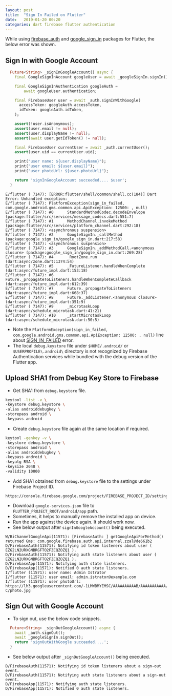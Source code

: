 ```yaml
---
layout: post
title:  "Sign In Failed on Flutter"
date:   2019-01-20 00:20
categories: dart firebase flutter authentication
---
```


While using [firebase_auth](https://pub.dartlang.org/packages/firebase_auth) and [google_sign_in](https://pub.dartlang.org/packages/google_sign_in) packages for Flutter, the below error was shown.

## Sign In with Google Account

```dart
  Future<String> _signInGoogleAccount() async {
    final GoogleSignInAccount googleUser = await _googleSignIn.signIn();

    final GoogleSignInAuthentication googleAuth =
        await googleUser.authentication;

    final FirebaseUser user = await _auth.signInWithGoogle(
      accessToken: googleAuth.accessToken,
      idToken: googleAuth.idToken,
    );

    assert(!user.isAnonymous);
    assert(user.email != null);
    assert(user.displayName != null);
    assert(await user.getIdToken() != null);

    final FirebaseUser currentUser = await _auth.currentUser();
    assert(user.uid == currentUser.uid);

    print("user name: ${user.displayName}");
    print("user email: ${user.email}");
    print("user photoUrl: ${user.photoUrl}");

    return 'signInGoogleAccount succeeded.... $user';
  }
```

```text
E/flutter ( 7147): [ERROR:flutter/shell/common/shell.cc(184)] Dart Error: Unhandled exception:
E/flutter ( 7147): PlatformException(sign_in_failed, com.google.android.gms.common.api.ApiException: 12500: , null)
E/flutter ( 7147): #0      StandardMethodCodec.decodeEnvelope (package:flutter/src/services/message_codecs.dart:551:7)
E/flutter ( 7147): #1      MethodChannel.invokeMethod (package:flutter/src/services/platform_channel.dart:292:18)
E/flutter ( 7147): <asynchronous suspension>
E/flutter ( 7147): #2      GoogleSignIn._callMethod (package:google_sign_in/google_sign_in.dart:217:58)
E/flutter ( 7147): <asynchronous suspension>
E/flutter ( 7147): #3      GoogleSignIn._addMethodCall.<anonymous closure> (package:google_sign_in/google_sign_in.dart:269:28)
E/flutter ( 7147): #4      _RootZone.run (dart:async/zone.dart:1374:54)
E/flutter ( 7147): #5      _FutureListener.handleWhenComplete (dart:async/future_impl.dart:153:18)
E/flutter ( 7147): #6      Future._propagateToListeners.handleWhenCompleteCallback (dart:async/future_impl.dart:612:39)
E/flutter ( 7147): #7      Future._propagateToListeners (dart:async/future_impl.dart:668:37)
E/flutter ( 7147): #8      Future._addListener.<anonymous closure> (dart:async/future_impl.dart:351:9)
E/flutter ( 7147): #9      _microtaskLoop (dart:async/schedule_microtask.dart:41:21)
E/flutter ( 7147): #10     _startMicrotaskLoop (dart:async/schedule_microtask.dart:50:5)
```

- Note the `PlatformException(sign_in_failed, com.google.android.gms.common.api.ApiException: 12500: , null)` line about [SIGN_IN_FAILED](https://developers.google.com/android/reference/com/google/android/gms/auth/api/signin/GoogleSignInStatusCodes.html#SIGN_IN_FAILED) error.
- The local `debug.keystore` file under `$HOME/.android/` or `$USERPROFILE\.android\` directory is not recognized by Firebase Authentication services while bundled with the debug version of the Flutter app.

## Upload SHA1 from Debug Key Store to Firebase

- Get SHA1 from `debug.keystore` file.

```bash
keytool -list -v \
-keystore debug.keystore \
-alias androiddebugkey \
-storepass android \
-keypass android
```

- Create `debug.keystore` file again at the same location if required.

```bash
keytool -genkey -v \
-keystore debug.keystore \
-storepass android \
-alias androiddebugkey \
-keypass android \
-keyalg RSA \
-keysize 2048 \
-validity 10000
```

- Add SHA1 obtained from `debug.keystore` file to the settings under Firebase Project ID.

```text
https://console.firebase.google.com/project/FIREBASE_PROJECT_ID/settings/general/
```

- Download `google-services.json` file to `FLUTTER_PROJECT_ROOT/android/app` path.
- Sometimes, it helps to manually remove the installed app on device.
- Run the app against the device again. It should work now.
- See below output after `signInGoogleAccount()` being executed.

```text
W/BiChannelGoogleApi(11571): [FirebaseAuth: ] getGoogleApiForMethod() returned Gms: com.google.firebase.auth.api.internal.zzal@de661b2
D/FirebaseAuth(11571): Notifying id token listeners about user ( EZG2LN2URXGNBRGFTO2FZCQZOZQ1 ).
D/FirebaseAuth(11571): Notifying auth state listeners about user ( EZG2LN2URXGNBRGFTO2FZCQZOZQ1 ).
D/FirebaseApp(11571): Notifying auth state listeners.
D/FirebaseApp(11571): Notified 0 auth state listeners.
I/flutter (11571): user name: Admin Istrator
I/flutter (11571): user email: admin.istrator@example.com
I/flutter (11571): user photoUrl: https://lh3.googleusercontent.com/-1LMWBMYEMSC/AAAAAAAAAAB/AAAAAAAAAAA/B4GC9SMQWHY/S96-C/photo.jpg
```

## Sign Out with Google Account

- To sign out, use the below code snippets.

```dart
  Future<String> _signOutGoogleAccount() async {
    await _auth.signOut();
    await _googleSignIn.signOut();
    return 'signOutWithGoogle succeeded....';
  }
```

- See below output after `_signOutGoogleAccount()` being executed.

```text
D/FirebaseAuth(11571): Notifying id token listeners about a sign-out event.
D/FirebaseAuth(11571): Notifying auth state listeners about a sign-out event.
D/FirebaseApp(11571): Notifying auth state listeners.
D/FirebaseApp(11571): Notified 0 auth state listeners.
```
